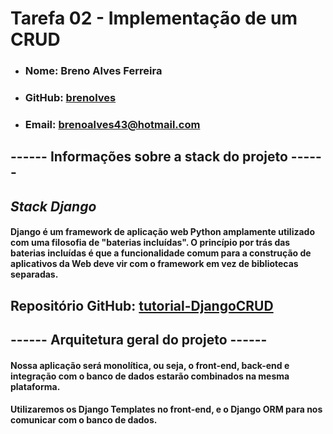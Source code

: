 # **Tarefa 02 - Implementação de um CRUD**

- ### Nome: Breno Alves Ferreira
- ### GitHub: [brenolves](https://github.com/brenolves)
- ### Email: brenoalves43@hotmail.com

## **------ Informações sobre a stack do projeto ------**

## *Stack Django* 

#### Django é um framework de aplicação web Python amplamente utilizado com uma filosofia de "baterias incluídas". O princípio por trás das baterias incluídas é que a funcionalidade comum para a construção de aplicativos da Web deve vir com o framework em vez de bibliotecas separadas.

## Repositório GitHub: [tutorial-DjangoCRUD](https://github.com/brenolves/tutorial-DjangoCRUD)

## **------ Arquitetura geral do projeto ------**

#### Nossa aplicação será monolítica, ou seja, o front-end, back-end e integração com o banco de dados estarão combinados na mesma plataforma.

#### Utilizaremos os Django Templates no front-end, e o Django ORM para nos comunicar com o banco de dados.
